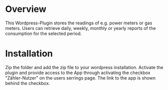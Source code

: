 # Overview
This Wordpress-Plugin stores the readings of e.g. power meters or gas meters. Users can retrieve daily, weekly, monthly or yearly reports of the consumption for the selected period.
# Installation
Zip the folder and add the zip file to your wordpress installation. Activate the plugin and provide access to the App through activating the checkbox "Zähler-Nutzer" on the users serrings page.
The link to the app is shown behind the checkbox.
